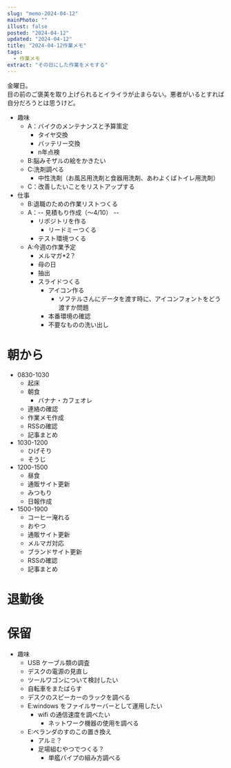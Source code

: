 ```yaml
---
slug: "memo-2024-04-12"
mainPhoto: ""
illust: false
posted: "2024-04-12"
updated: "2024-04-12"
title: "2024-04-12作業メモ"
tags:
  - 作業メモ
extract: "その日にした作業をメモする"
---
```


金曜日。  
目の前のご褒美を取り上げられるとイライラが止まらない。悪者がいるとすれば自分だろうとは思うけど。

- 趣味
  - A：バイクのメンテナンスと予算策定
    - タイヤ交換
    - バッテリー交換
    - n年点検
  - B:脳みそザルの絵をかきたい
  - C:洗剤調べる
    - 中性洗剤（お風呂用洗剤と食器用洗剤、あわよくばトイレ用洗剤）
  - C：改善したいことをリストアップする
- 仕事
  - B:退職のための作業リストつくる
  - A：-- 見積もり作成（〜4/10） --
    - リポジトリを作る
      - リードミーつくる
    - テスト環境つくる    
  - A:今週の作業予定
    - メルマガ*2？
    - 母の日
    - 抽出
    - スライドつくる
      - アイコン作る
        - ソフテルさんにデータを渡す時に、アイコンフォントをどう渡すか問題
      - 本番環境の確認
      - 不要なものの洗い出し

# 朝から

- 0830-1030
  - 起床
  - 朝食
    - バナナ・カフェオレ
  - 連絡の確認
  - 作業メモ作成
  - RSSの確認
  - 記事まとめ
- 1030-1200
  - ひげそり
  - そうじ
- 1200-1500
  - 昼食
  - 通販サイト更新
  - みつもり
  - 日報作成
- 1500-1900
  - コーヒー淹れる
  - おやつ
  - 通販サイト更新
  - メルマガ対応
  - ブランドサイト更新
  - RSSの確認
  - 記事まとめ

# 退勤後


# 保留

- 趣味
  - USB ケーブル類の調査
  - デスクの電源の見直し
  - ツールワゴンについて検討したい
  - 自転車をまたばらす
  - デスクのスピーカーのラックを調べる
  - E:windows をファイルサーバーとして運用したい
    - wifi の通信速度を調べたい
      - ネットワーク機器の使用を調べる
  - E:ベランダのすのこの置き換え
    - アルミ？
    - 足場組むやつでつくる？
      - 単艦パイプの組み方調べる
